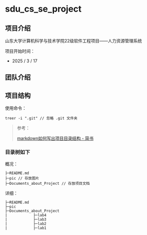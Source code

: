 # sdu_cs_se_project
## 项目介绍

山东大学计算机科学与技术学院22级软件工程项目——人力资源管理系统

项目开始时间：

- 2025 / 3 / 17



## 团队介绍



## 项目结构

使用命令：

```shell
treer -i ".git" // 忽略 .git 文件夹
```

> 参考：
>
> [markdown如何写出项目目录结构 - 简书](https://www.jianshu.com/p/e38a07f824a2)

### 目录树如下
概况：
```shell
├─README.md 
├─pic // 存放图片
├─Documents_about_Project // 存放项目文档
```
详细：

```shell
├─README.md
├─pic
├─Documents_about_Project
|            ├─lab4
|            ├─lab3
|            ├─lab2
|            ├─lab1
```


